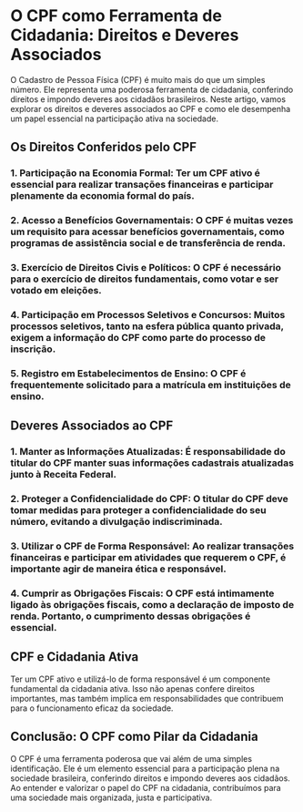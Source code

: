 # O CPF como Ferramenta de Cidadania: Direitos e Deveres Associados

O Cadastro de Pessoa Física (CPF) é muito mais do que um simples número. Ele representa uma poderosa ferramenta de cidadania, conferindo direitos e impondo deveres aos cidadãos brasileiros. Neste artigo, vamos explorar os direitos e deveres associados ao CPF e como ele desempenha um papel essencial na participação ativa na sociedade.

## Os Direitos Conferidos pelo CPF

### 1. **Participação na Economia Formal:** Ter um CPF ativo é essencial para realizar transações financeiras e participar plenamente da economia formal do país.

### 2. **Acesso a Benefícios Governamentais:** O CPF é muitas vezes um requisito para acessar benefícios governamentais, como programas de assistência social e de transferência de renda.

### 3. **Exercício de Direitos Civis e Políticos:** O CPF é necessário para o exercício de direitos fundamentais, como votar e ser votado em eleições.

### 4. **Participação em Processos Seletivos e Concursos:** Muitos processos seletivos, tanto na esfera pública quanto privada, exigem a informação do CPF como parte do processo de inscrição.

### 5. **Registro em Estabelecimentos de Ensino:** O CPF é frequentemente solicitado para a matrícula em instituições de ensino.

## Deveres Associados ao CPF

### 1. **Manter as Informações Atualizadas:** É responsabilidade do titular do CPF manter suas informações cadastrais atualizadas junto à Receita Federal.

### 2. **Proteger a Confidencialidade do CPF:** O titular do CPF deve tomar medidas para proteger a confidencialidade do seu número, evitando a divulgação indiscriminada.

### 3. **Utilizar o CPF de Forma Responsável:** Ao realizar transações financeiras e participar em atividades que requerem o CPF, é importante agir de maneira ética e responsável.

### 4. **Cumprir as Obrigações Fiscais:** O CPF está intimamente ligado às obrigações fiscais, como a declaração de imposto de renda. Portanto, o cumprimento dessas obrigações é essencial.

## CPF e Cidadania Ativa

Ter um CPF ativo e utilizá-lo de forma responsável é um componente fundamental da cidadania ativa. Isso não apenas confere direitos importantes, mas também implica em responsabilidades que contribuem para o funcionamento eficaz da sociedade.

## Conclusão: O CPF como Pilar da Cidadania

O CPF é uma ferramenta poderosa que vai além de uma simples identificação. Ele é um elemento essencial para a participação plena na sociedade brasileira, conferindo direitos e impondo deveres aos cidadãos. Ao entender e valorizar o papel do CPF na cidadania, contribuímos para uma sociedade mais organizada, justa e participativa.